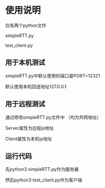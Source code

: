 # 使用说明

仅有两个python文件

simpleRTT.py

test_client.py

## 用于本机测试

simpleRTT.py中默认使用的端口是PORT=12321

默认使用本机回送地址127.0.0.1

## 用于远程测试

通过修改simpleRTT.py文件中
（均为外网地址）

Server属性为远程ip地址

Client属性为本机ip地址

## 运行代码
先python3 simpleRTT.py作为服务器

然后python3 test_client.py作为客户端
